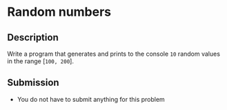 # Random numbers

## Description
Write a program that generates and prints to the console `10` random values in the range [`100, 200`].

## Submission
- You do not have to submit anything for this problem
